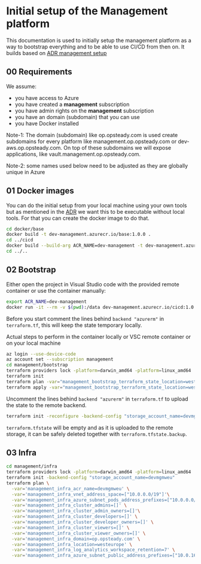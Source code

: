 # Initial setup of the Management platform

This documentation is used to initially setup the management platform as a way to bootstrap everything and to be able to use CI/CD from then on. It builds based on [ADR management setup](../adr/0013-management-setup.md)

## 00 Requirements

We assume:

- you have access to Azure
- you have created a **management** subscription
- you have admin rights on the **management** subscription
- you have an domain (subdomain) that you can use
- you have Docker installed

Note-1: The domain (subdomain) like op.opsteady.com is used create subdomains for every platform like management.op.opsteady.com or dev-aws.op.opsteady.com. On top of these subdomains we will expose applications, like vault.management.op.opsteady.com.

Note-2: some names used below need to be adjusted as they are globally unique in Azure

## 01 Docker images

You can do the initial setup from your local machine using your own tools but as mentioned in the [ADR](../adr/0011-no-local-tools.md) we want this to be executable without local tools. For that you can create the docker image to do that.

```bash
cd docker/base
docker build -t dev-management.azurecr.io/base:1.0.0 .
cd ../cicd
docker build --build-arg ACR_NAME=dev-management -t dev-management.azurecr.io/cicd:1.0.0 .
cd ../..
```

## 02 Bootstrap

Either open the project in Visual Studio code with the provided remote container or use the container manually:

```bash
export ACR_NAME=dev-management
docker run -it --rm -v $(pwd):/data dev-management.azurecr.io/cicd:1.0.0 /bin/bash
```

Before you start comment the lines behind `backend "azurerm"` in `terraform.tf`, this will keep the state temporary locally.

Actual steps to perform in the container locally or VSC remote container or on your local machine

```bash
az login --use-device-code
az account set --subscription management
cd management/bootstrap
terraform providers lock -platform=darwin_amd64 -platform=linux_amd64
terraform init
terraform plan -var="management_bootstrap_terraform_state_location=westeurope" -var="management_bootstrap_terraform_state_account_name=devmgmweu"
terraform apply -var="management_bootstrap_terraform_state_location=westeurope" -var="management_bootstrap_terraform_state_account_name=devmgmweu"
```

Uncomment the lines behind `backend "azurerm"` in `terraform.tf` to upload the state to the remote backend.

```bash
terraform init -reconfigure -backend-config "storage_account_name=devmgmweu"
```

`terraform.tfstate` will be empty and as it is uploaded to the remote storage, it can be safely deleted together with `terraform.tfstate.backup`.

## 03 Infra

```bash
cd management/infra
terraform providers lock -platform=darwin_amd64 -platform=linux_amd64
terraform init -backend-config "storage_account_name=devmgmweu"
terraform plan \
  -var='management_infra_acr_name=devmgmweu' \
  -var='management_infra_vnet_address_space=["10.0.0.0/19"]'\
  -var='management_infra_azure_subnet_pods_address_prefixes=["10.0.0.0/20"]' \
  -var='management_infra_cluster_admins=[]' \
  -var='management_infra_cluster_admin_owners=[]'\
  -var='management_infra_cluster_developers=[]' \
  -var='management_infra_cluster_developer_owners=[]' \
  -var='management_infra_cluster_viewers=[]' \
  -var='management_infra_cluster_viewer_owners=[]' \
  -var='management_infra_domain=op.opsteady.com' \
  -var='management_infra_location=westeurope' \
  -var='management_infra_log_analytics_workspace_retention=7' \
  -var='management_infra_azure_subnet_public_address_prefixes=["10.0.16.0/24"]
```
